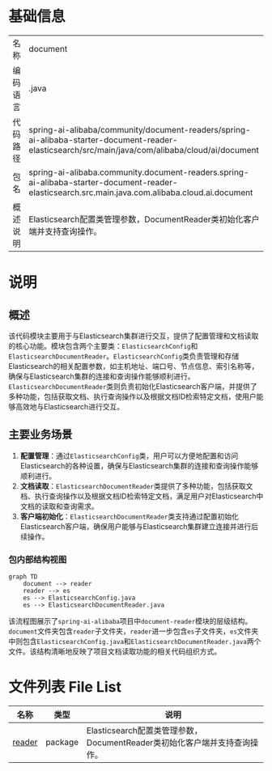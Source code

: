 # 基础信息

|      |      |
|------|------|
| 名称 | document |
| 编码语言 | .java |
| 代码路径 | spring-ai-alibaba/community/document-readers/spring-ai-alibaba-starter-document-reader-elasticsearch/src/main/java/com/alibaba/cloud/ai/document |
| 包名 | spring-ai-alibaba.community.document-readers.spring-ai-alibaba-starter-document-reader-elasticsearch.src.main.java.com.alibaba.cloud.ai.document |
| 概述说明 | Elasticsearch配置类管理参数，DocumentReader类初始化客户端并支持查询操作。 |

# 说明

## 概述
该代码模块主要用于与Elasticsearch集群进行交互，提供了配置管理和文档读取的核心功能。模块包含两个主要类：`ElasticsearchConfig`和`ElasticsearchDocumentReader`。`ElasticsearchConfig`类负责管理和存储Elasticsearch的相关配置参数，如主机地址、端口号、节点信息、索引名称等，确保与Elasticsearch集群的连接和查询操作能够顺利进行。`ElasticsearchDocumentReader`类则负责初始化Elasticsearch客户端，并提供了多种功能，包括获取文档、执行查询操作以及根据文档ID检索特定文档，使用户能够高效地与Elasticsearch进行交互。

## 主要业务场景
1. **配置管理**：通过`ElasticsearchConfig`类，用户可以方便地配置和访问Elasticsearch的各种设置，确保与Elasticsearch集群的连接和查询操作能够顺利进行。
2. **文档读取**：`ElasticsearchDocumentReader`类提供了多种功能，包括获取文档、执行查询操作以及根据文档ID检索特定文档，满足用户对Elasticsearch中文档的读取和查询需求。
3. **客户端初始化**：`ElasticsearchDocumentReader`类支持通过配置初始化Elasticsearch客户端，确保用户能够与Elasticsearch集群建立连接并进行后续操作。


### 包内部结构视图

```mermaid
graph TD
    document --> reader
    reader --> es
    es --> ElasticsearchConfig.java
    es --> ElasticsearchDocumentReader.java
```

该流程图展示了`spring-ai-alibaba`项目中`document-reader`模块的层级结构。`document`文件夹包含`reader`子文件夹，`reader`进一步包含`es`子文件夹，`es`文件夹中则包含`ElasticsearchConfig.java`和`ElasticsearchDocumentReader.java`两个文件。该结构清晰地反映了项目文档读取功能的相关代码组织方式。

# 文件列表 File List

| 名称   | 类型  | 说明 |
|-------|------|-------------|
| [reader](reader/_module.md) | package | Elasticsearch配置类管理参数，DocumentReader类初始化客户端并支持查询操作。 |


